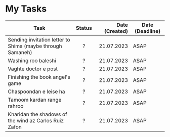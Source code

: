 # My Tasks

| Task        | Status   |  Date (Created)  |  Date (Deadline)   |
| ------------- |:-------------:| -----:| --- |
| Sending invitation letter to Shima (maybe through Samaneh) | ? | 21.07.2023 | ASAP |
| Washing roo baleshi | ? | 21.07.2023 | ASAP |
| Vaghte doctor e post | ? | 21.07.2023 | ASAP |
| Finishing the book angel's game | ? | 21.07.2023 | ASAP |
| Chaspoondan e leise ha | ? | 21.07.2023 | ASAP |
| Tamoom kardan range rahroo | ? | 21.07.2023 | ASAP |
| Kharidan the shadows of the wind az Carlos Ruiz Zafon | ? | 21.07.2023 | ASAP |
